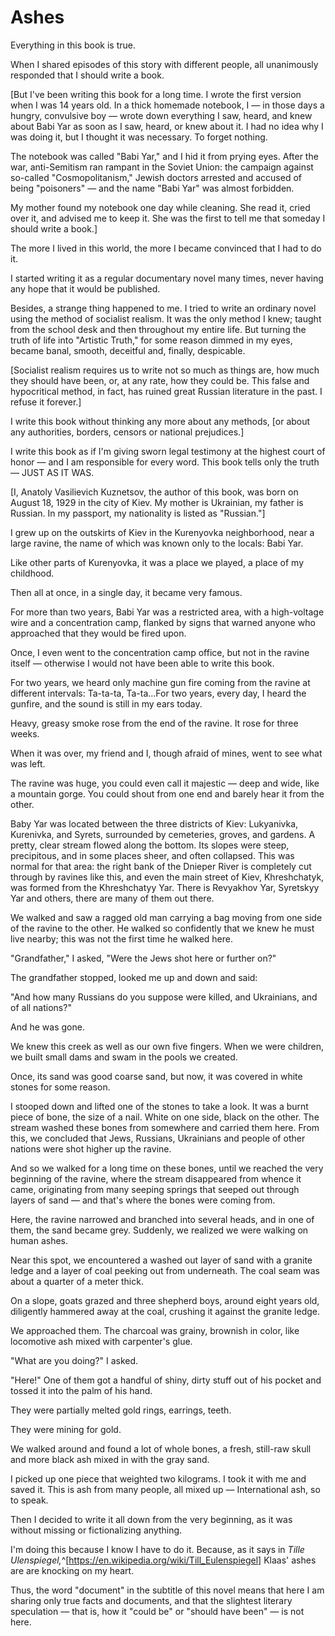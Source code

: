
# Ashes

Everything in this book is true.

When I shared episodes of this story with different people, all unanimously responded that I should write a book.

[But I've been writing this book for a long time. I wrote the first version when I was 14 years old. In a thick homemade notebook, I &mdash; in those days a hungry, convulsive boy &mdash; wrote down everything I saw, heard, and knew about Babi Yar as soon as I saw, heard, or knew about it. I had no idea why I was doing it, but I thought it was necessary. To forget nothing.

The notebook was called "Babi Yar," and I hid it from prying eyes. After the war, anti-Semitism ran rampant in the Soviet Union: the campaign against so-called "Cosmopolitanism," Jewish doctors arrested and accused of being "poisoners" &mdash; and the name "Babi Yar" was almost forbidden.

My mother found my notebook one day while cleaning. She read it, cried over it, and advised me to keep it. She was the first to tell me that someday I should write a book.]

The more I lived in this world, the more I became convinced that I had to do it.

I started writing it as a regular documentary novel many times, never having any hope that it would be published.

Besides, a strange thing happened to me. I tried to write an ordinary novel using the method of socialist realism. It was the only method I knew; taught from the school desk and then throughout my entire life. But turning the truth of life into "Artistic Truth," for some reason dimmed in my eyes, became banal, smooth, deceitful and, finally, despicable.

[Socialist realism requires us to write not so much as things are, how much they should have been, or, at any rate, how they could be. This false and hypocritical method, in fact, has ruined great Russian literature in the past. I refuse it forever.]

I write this book without thinking any more about any methods, [or about any authorities, borders, censors or national prejudices.]

I write this book as if I'm giving sworn legal testimony at the highest court of honor &mdash; and I am responsible for every word. This book tells only the truth &mdash; JUST AS IT WAS.

[I, Anatoly Vasilievich Kuznetsov, the author of this book, was born on August 18, 1929 in the city of Kiev. My mother is Ukrainian, my father is Russian. In my passport, my nationality is listed as "Russian."]

I grew up on the outskirts of Kiev in the Kurenyovka neighborhood, near a large ravine, the name of which was known only to the locals: Babi Yar.

Like other parts of Kurenyovka, it was a place we played, a place of my childhood.

Then all at once, in a single day, it became very famous.

For more than two years, Babi Yar was a restricted area, with a high-voltage wire and a concentration camp, flanked by signs that warned anyone who approached that they would be fired upon.

Once, I even went to the concentration camp office, but not in the ravine itself &mdash; otherwise I would not have been able to write this book.

For two years, we heard only machine gun fire coming from the ravine at different intervals: Ta-ta-ta, Ta-ta...For two years, every day, I heard the gunfire, and the sound is still in my ears today.

Heavy, greasy smoke rose from the end of the ravine. It rose for three weeks.

When it was over, my friend and I, though afraid of mines, went to see what was left.

The ravine was huge, you could even call it majestic &mdash; deep and wide, like a mountain gorge. You could shout from one end and barely hear it from the other.

Baby Yar was located between the three districts of Kiev: Lukyanivka, Kurenivka, and Syrets, surrounded by cemeteries, groves, and gardens. A pretty, clear stream flowed along the bottom. Its slopes were steep, precipitous, and in some places sheer, and often collapsed. This was normal for that area: the right bank of the Dnieper River is completely cut through by ravines like this, and even the main street of Kiev, Khreshchatyk, was formed from the Khreshchatyy Yar. There is Revyakhov Yar, Syretskyy Yar and others, there are many of them out there.

We walked and saw a ragged old man carrying a bag moving from one side of the ravine to the other. He walked so confidently that we knew he must live nearby; this was not the first time he walked here.

"Grandfather," I asked, "Were the Jews shot here or further on?"

The grandfather stopped, looked me up and down and said:

"And how many Russians do you suppose were killed, and Ukrainians, and of all nations?"

And he was gone.

We knew this creek as well as our own five fingers. When we were children, we built small dams and swam in the pools we created.

Once, its sand was good coarse sand, but now, it was covered in white stones for some reason.

I stooped down and lifted one of the stones to take a look. It was a burnt piece of bone, the size of a nail. White on one side, black on the other. The stream washed these bones from somewhere and carried them here. From this, we concluded that Jews, Russians, Ukrainians and people of other nations were shot higher up the ravine.

And so we walked for a long time on these bones, until we reached the very beginning of the ravine, where the stream disappeared from whence it came, originating from many seeping springs that seeped out through layers of sand &mdash; and that's where the bones were coming from.

Here, the ravine narrowed and branched into several heads, and in one of them, the sand became grey. Suddenly, we realized we were walking on human ashes.

Near this spot, we encountered a washed out layer of sand with a granite ledge and a layer of coal peeking out from underneath. The coal seam was about a quarter of a meter thick.

On a slope, goats grazed and three shepherd boys, around eight years old, diligently hammered away at the coal, crushing it against the granite ledge.

We approached them. The charcoal was grainy, brownish in color, like locomotive ash mixed with carpenter's glue.

"What are you doing?" I asked.

"Here!" One of them got a handful of shiny, dirty stuff out of his pocket and tossed it into the palm of his hand.

They were partially melted gold rings, earrings, teeth.

They were mining for gold.

We walked around and found a lot of whole bones, a fresh, still-raw skull and more black ash mixed in with the gray sand.

I picked up one piece that weighted two kilograms. I took it with me and saved it. This is ash from many people, all mixed up &mdash; International ash, so to speak.

Then I decided to write it all down from the very beginning, as it was without missing or fictionalizing anything.

I'm doing this because I know I have to do it. Because, as it says in *Tille Ulenspiegel,*^[https://en.wikipedia.org/wiki/Till_Eulenspiegel] Klaas' ashes are are knocking on my heart.

Thus, the word "document" in the subtitle of this novel means that here I am sharing only true facts and documents, and that the slightest literary speculation &mdash; that is, how it "could be" or "should have been" &mdash; is not here.
